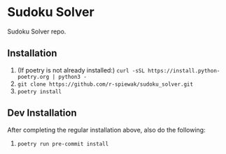 # Sudoku Solver

Sudoku Solver repo.

## Installation

1. (If poetry is not already installed:) `curl -sSL https://install.python-poetry.org | python3 -`
2. `git clone https://github.com/r-spiewak/sudoku_solver.git`
3. `poetry install`

## Dev Installation

After completing the regular installation above, also do the following:
1. `poetry run pre-commit install`

